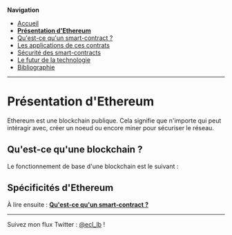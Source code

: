 **Navigation**
* [Accueil](index.html)
* [**Présentation d'Ethereum**](ethereum.html)
* [Qu'est-ce qu'un smart-contract ?](smartcontracts.html)
* [Les applications de ces contrats](applications.html)
* [Sécurité des smart-contracts](securite.html)
* [Le futur de la technologie](futur.html)
* [Bibliographie](bibliographie.html)

___

# Présentation d'Ethereum

Ethereum est une blockchain publique. Cela signifie que n'importe qui peut intéragir avec, créer un noeud ou encore miner pour sécuriser le réseau.


## Qu'est-ce qu'une blockchain ?

Le fonctionnement de base d'une blockchain est le suivant :



## Spécificités d'Ethereum








À lire ensuite : [**Qu'est-ce qu'un smart-contract ?**](smartcontracts.html)


___
Suivez mon flux Twitter : [@ecl_lb](https://twitter.com/ecl_lb) !
